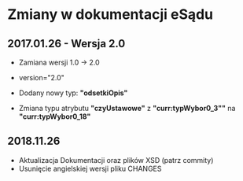 # Zmiany w dokumentacji eSądu
## 2017.01.26 - Wersja 2.0
* Zamiana wersji 1.0 -> 2.0
 * version="2.0"

* Dodany nowy typ: **"odsetkiOpis"**
* Zmiana typu atrybutu **"czyUstawowe"** z **"curr:typWybor0_3""** na **"curr:typWybor0_18"**

## 2018.11.26

* Aktualizacja Dokumentacji oraz plików XSD (patrz commity)
* Usunięcie angielskiej wersji pliku CHANGES
